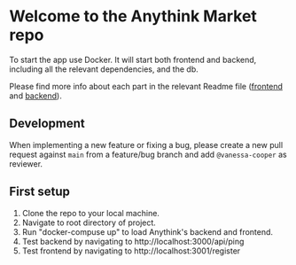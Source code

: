 # Welcome to the Anythink Market repo

To start the app use Docker. It will start both frontend and backend, including all the relevant dependencies, and the db.

Please find more info about each part in the relevant Readme file ([frontend](frontend/readme.md) and [backend](backend/README.md)).

## Development

When implementing a new feature or fixing a bug, please create a new pull request against `main` from a feature/bug branch and add `@vanessa-cooper` as reviewer.

## First setup

1. Clone the repo to your local machine.
2. Navigate to root directory of project.
3. Run "docker-compuse up" to load Anythink's backend and frontend.
4. Test backend by navigating to http://localhost:3000/api/ping
5. Test frontend by navigating to http://localhost:3001/register
